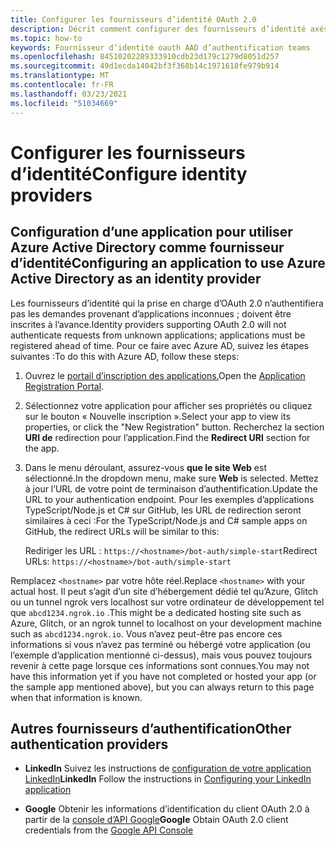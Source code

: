 ```yaml
---
title: Configurer les fournisseurs d’identité OAuth 2.0
description: Décrit comment configurer des fournisseurs d’identité axés sur Azure AD
ms.topic: how-to
keywords: Fournisseur d’identité oauth AAD d’authentification teams
ms.openlocfilehash: 84510202289333910cdb23d179c1279d8051d257
ms.sourcegitcommit: 49d1ecda14042bf3f368b14c1971618fe979b914
ms.translationtype: MT
ms.contentlocale: fr-FR
ms.lasthandoff: 03/23/2021
ms.locfileid: "51034669"
---
```

# <a name="configure-identity-providers"></a><span data-ttu-id="60dc3-104">Configurer les fournisseurs d’identité</span><span class="sxs-lookup"><span data-stu-id="60dc3-104">Configure identity providers</span></span>

## <a name="configuring-an-application-to-use-azure-active-directory-as-an-identity-provider"></a><span data-ttu-id="60dc3-105">Configuration d’une application pour utiliser Azure Active Directory comme fournisseur d’identité</span><span class="sxs-lookup"><span data-stu-id="60dc3-105">Configuring an application to use Azure Active Directory as an identity provider</span></span>

<span data-ttu-id="60dc3-106">Les fournisseurs d’identité qui la prise en charge d’OAuth 2.0 n’authentifiera pas les demandes provenant d’applications inconnues ; doivent être inscrites à l’avance.</span><span class="sxs-lookup"><span data-stu-id="60dc3-106">Identity providers supporting OAuth 2.0 will not authenticate requests from unknown applications; applications must be registered ahead of time.</span></span> <span data-ttu-id="60dc3-107">Pour ce faire avec Azure AD, suivez les étapes suivantes :</span><span class="sxs-lookup"><span data-stu-id="60dc3-107">To do this with Azure AD, follow these steps:</span></span>

1. <span data-ttu-id="60dc3-108">Ouvrez le [portail d’inscription des applications.](https://ms.portal.azure.com/#blade/Microsoft_AAD_RegisteredApps/ApplicationsListBlade)</span><span class="sxs-lookup"><span data-stu-id="60dc3-108">Open the [Application Registration Portal](https://ms.portal.azure.com/#blade/Microsoft_AAD_RegisteredApps/ApplicationsListBlade).</span></span>

2. <span data-ttu-id="60dc3-109">Sélectionnez votre application pour afficher ses propriétés ou cliquez sur le bouton « Nouvelle inscription ».</span><span class="sxs-lookup"><span data-stu-id="60dc3-109">Select your app to view its properties, or click the "New Registration" button.</span></span> <span data-ttu-id="60dc3-110">Recherchez la section **URI de** redirection pour l’application.</span><span class="sxs-lookup"><span data-stu-id="60dc3-110">Find the **Redirect URI** section for the app.</span></span>

3. <span data-ttu-id="60dc3-111">Dans le menu déroulant, assurez-vous **que le site Web** est sélectionné.</span><span class="sxs-lookup"><span data-stu-id="60dc3-111">In the dropdown menu, make sure **Web** is selected.</span></span> <span data-ttu-id="60dc3-112">Mettez à jour l’URL de votre point de terminaison d’authentification.</span><span class="sxs-lookup"><span data-stu-id="60dc3-112">Update the URL to your authentication endpoint.</span></span> <span data-ttu-id="60dc3-113">Pour les exemples d’applications TypeScript/Node.js et C# sur GitHub, les URL de redirection seront similaires à ceci :</span><span class="sxs-lookup"><span data-stu-id="60dc3-113">For the TypeScript/Node.js and C# sample apps on GitHub, the redirect URLs will be similar to this:</span></span>

    <span data-ttu-id="60dc3-114">Rediriger les URL : `https://<hostname>/bot-auth/simple-start`</span><span class="sxs-lookup"><span data-stu-id="60dc3-114">Redirect URLs: `https://<hostname>/bot-auth/simple-start`</span></span>

<span data-ttu-id="60dc3-115">Remplacez `<hostname>` par votre hôte réel.</span><span class="sxs-lookup"><span data-stu-id="60dc3-115">Replace `<hostname>` with your actual host.</span></span> <span data-ttu-id="60dc3-116">Il peut s’agit d’un site d’hébergement dédié tel qu’Azure, Glitch ou un tunnel ngrok vers localhost sur votre ordinateur de développement tel que `abcd1234.ngrok.io` .</span><span class="sxs-lookup"><span data-stu-id="60dc3-116">This might be a dedicated hosting site such as Azure, Glitch, or an ngrok tunnel to localhost on your development machine such as `abcd1234.ngrok.io`.</span></span> <span data-ttu-id="60dc3-117">Vous n’avez peut-être pas encore ces informations si vous n’avez pas terminé ou hébergé votre application (ou l’exemple d’application mentionné ci-dessus), mais vous pouvez toujours revenir à cette page lorsque ces informations sont connues.</span><span class="sxs-lookup"><span data-stu-id="60dc3-117">You may not have this information yet if you have not completed or hosted your app (or the sample app mentioned above), but you can always return to this page when that information is known.</span></span>

## <a name="other-authentication-providers"></a><span data-ttu-id="60dc3-118">Autres fournisseurs d’authentification</span><span class="sxs-lookup"><span data-stu-id="60dc3-118">Other authentication providers</span></span>

* <span data-ttu-id="60dc3-119">**LinkedIn** Suivez les instructions de [configuration de votre application LinkedIn](/linkedin/talent/apply-with-linkedin)</span><span class="sxs-lookup"><span data-stu-id="60dc3-119">**LinkedIn** Follow the instructions in [Configuring your LinkedIn application](/linkedin/talent/apply-with-linkedin)</span></span>

* <span data-ttu-id="60dc3-120">**Google** Obtenir les informations d’identification du client OAuth 2.0 à partir de la [console d’API Google](https://console.developers.google.com/)</span><span class="sxs-lookup"><span data-stu-id="60dc3-120">**Google** Obtain OAuth 2.0 client credentials from the [Google API Console](https://console.developers.google.com/)</span></span>
